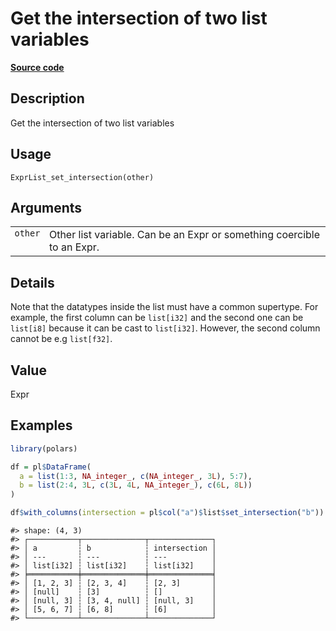 

# Get the intersection of two list variables

[**Source code**](https://github.com/pola-rs/r-polars/tree/main/R/expr__list.R#L515)

## Description

Get the intersection of two list variables

## Usage

<pre><code class='language-R'>ExprList_set_intersection(other)
</code></pre>

## Arguments

<table>
<tr>
<td style="white-space: nowrap; font-family: monospace; vertical-align: top">
<code id="ExprList_set_intersection_:_other">other</code>
</td>
<td>
Other list variable. Can be an Expr or something coercible to an Expr.
</td>
</tr>
</table>

## Details

Note that the datatypes inside the list must have a common supertype.
For example, the first column can be <code>list\[i32\]</code> and the
second one can be <code>list\[i8\]</code> because it can be cast to
<code>list\[i32\]</code>. However, the second column cannot be e.g
<code>list\[f32\]</code>.

## Value

Expr

## Examples

``` r
library(polars)

df = pl$DataFrame(
  a = list(1:3, NA_integer_, c(NA_integer_, 3L), 5:7),
  b = list(2:4, 3L, c(3L, 4L, NA_integer_), c(6L, 8L))
)

df$with_columns(intersection = pl$col("a")$list$set_intersection("b"))
```

    #> shape: (4, 3)
    #> ┌───────────┬──────────────┬──────────────┐
    #> │ a         ┆ b            ┆ intersection │
    #> │ ---       ┆ ---          ┆ ---          │
    #> │ list[i32] ┆ list[i32]    ┆ list[i32]    │
    #> ╞═══════════╪══════════════╪══════════════╡
    #> │ [1, 2, 3] ┆ [2, 3, 4]    ┆ [2, 3]       │
    #> │ [null]    ┆ [3]          ┆ []           │
    #> │ [null, 3] ┆ [3, 4, null] ┆ [null, 3]    │
    #> │ [5, 6, 7] ┆ [6, 8]       ┆ [6]          │
    #> └───────────┴──────────────┴──────────────┘
